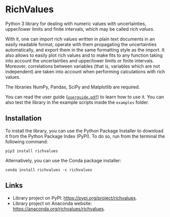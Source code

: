 # RichValues

Python 3 library for dealing with numeric values with uncertainties, upper/lower limits and finite intervals, which may be called _rich values_.

With it, one can import rich values written in plain text documents in an easily readable format, operate with them propagating the uncertainties automatically, and export them in the same formatting style as the import. It also allows to easily plot rich values and to make fits to any function taking into account the uncertainties and upper/lower limits or finite intervals. Moreover, correlations between variables (that is, variables which are not independent) are taken into account when performing calculations with rich values.

The libraries NumPy, Pandas, SciPy and Matplotlib are required.

You can read the user guide ([`userguide.pdf`](https://github.com/andresmegias/richvalues/blob/main/userguide.pdf)) to learn how to use it. You can also test the library in the example scripts inside the `examples` folder.

## Installation

To install the library, you can use the Python Package Installer to download it from the Python Package Index (PyPI). To do so, run from the terminal the following command:
~~~
pip3 install richvalues
~~~
Alternatively, you can use the Conda package installer:
~~~
conda install richvalues -c richvalues
~~~
## Links
- Library project on PyPI: https://pypi.org/project/richvalues.
- Library project on Anaconda website: https://anaconda.org/richvalues/richvalues.
